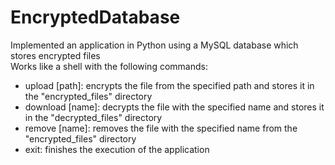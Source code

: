 # EncryptedDatabase
Implemented an application in Python using a MySQL database which stores encrypted files  
Works like a shell with the following commands:  
 - upload [path]: encrypts the file from the specified path and stores it in the "encrypted_files" directory  
 - download [name]: decrypts the file with the specified name and stores it in the "decrypted_files" directory  
 - remove [name]: removes the file with the specified name from the "encrypted_files" directory  
 - exit: finishes the execution of the application